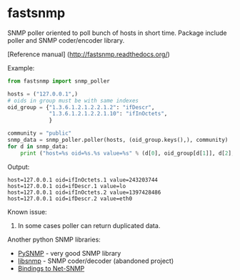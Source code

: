 # fastsnmp
SNMP poller oriented to poll bunch of hosts in short time. Package include poller and SNMP coder/encoder library.

[Reference manual] (http://fastsnmp.readthedocs.org/)

Example:
```python
from fastsnmp import snmp_poller

hosts = ("127.0.0.1",)
# oids in group must be with same indexes
oid_group = {"1.3.6.1.2.1.2.2.1.2": "ifDescr",
             "1.3.6.1.2.1.2.2.1.10": "ifInOctets",
             }

community = "public"
snmp_data = snmp_poller.poller(hosts, (oid_group.keys(),), community)
for d in snmp_data:
    print ("host=%s oid=%s.%s value=%s" % (d[0], oid_group[d[1]], d[2], d[3]))
```
Output:
```
host=127.0.0.1 oid=ifInOctets.1 value=243203744
host=127.0.0.1 oid=ifDescr.1 value=lo
host=127.0.0.1 oid=ifInOctets.2 value=1397428486
host=127.0.0.1 oid=ifDescr.2 value=eth0
```

Known issue:

1. In some cases poller can return duplicated data.

Another python SNMP libraries:

* [PySNMP](http://pysnmp.sourceforge.net/) - very good SNMP library
* [libsnmp](https://pypi.python.org/pypi/libsnmp) - SNMP coder/decoder (abandoned project)
* [Bindings to Net-SNMP](http://net-snmp.sourceforge.net/wiki/index.php/Python_Bindings)
